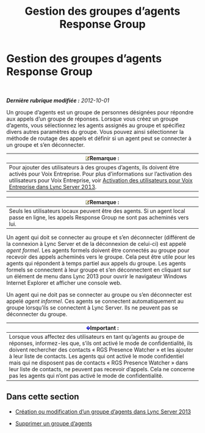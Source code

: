 ﻿---
title: Gestion des groupes d’agents Response Group
TOCTitle: Gestion des groupes d’agents Response Group
ms:assetid: 36084cdc-38f1-4c45-922f-f81c7e86210c
ms:mtpsurl: https://technet.microsoft.com/fr-fr/library/Gg520976(v=OCS.15)
ms:contentKeyID: 49296849
ms.date: 05/20/2016
mtps_version: v=OCS.15
ms.translationtype: HT
---

# Gestion des groupes d’agents Response Group

 

_**Dernière rubrique modifiée :** 2012-10-01_

Un groupe d’agents est un groupe de personnes désignées pour répondre aux appels d’un groupe de réponses. Lorsque vous créez un groupe d’agents, vous sélectionnez les agents assignés au groupe et spécifiez divers autres paramètres du groupe. Vous pouvez ainsi sélectionner la méthode de routage des appels et définir si un agent peut se connecter à un groupe et s’en déconnecter.

<table>
<thead>
<tr class="header">
<th><img src="images/Gg398920.note(OCS.15).gif" title="note" alt="note" />Remarque :</th>
</tr>
</thead>
<tbody>
<tr class="odd">
<td>Pour ajouter des utilisateurs à des groupes d’agents, ils doivent être activés pour Voix Entreprise. Pour plus d’informations sur l’activation des utilisateurs pour Voix Entreprise, voir <a href="lync-server-2013-enable-users-for-enterprise-voice.md">Activation des utilisateurs pour Voix Entreprise dans Lync Server 2013</a>.</td>
</tr>
</tbody>
</table>


<table>
<thead>
<tr class="header">
<th><img src="images/Gg398920.note(OCS.15).gif" title="note" alt="note" />Remarque :</th>
</tr>
</thead>
<tbody>
<tr class="odd">
<td>Seuls les utilisateurs locaux peuvent être des agents. Si un agent local passe en ligne, les appels Response Group ne sont pas acheminés vers lui.</td>
</tr>
</tbody>
</table>


Un agent qui doit se connecter au groupe et s’en déconnecter (différent de la connexion à Lync Server et de la déconnexion de celui-ci) est appelé *agent formel*. Les agents formels doivent être connectés au groupe pour recevoir des appels acheminés vers le groupe. Cela peut être utile pour les agents qui répondent à temps partiel aux appels du groupe. Les agents formels se connectent à leur groupe et s’en déconnectent en cliquant sur un élément de menu dans Lync 2013 pour ouvrir le navigateur Windows Internet Explorer et afficher une console web.

Un agent qui ne doit pas se connecter au groupe ou s’en déconnecter est appelé *agent informel*. Ces agents se connectent automatiquement au groupe lorsqu’ils se connectent à Lync Server. Ils ne peuvent pas se déconnecter du groupe.

<table>
<thead>
<tr class="header">
<th><img src="images/Gg425917.important(OCS.15).gif" title="important" alt="important" />Important :</th>
</tr>
</thead>
<tbody>
<tr class="odd">
<td>Lorsque vous affectez des utilisateurs en tant qu’agents au groupe de réponses, informez-les que, s’ils ont activé le mode de confidentialité, ils doivent rechercher des contacts « RGS Presence Watcher » et les ajouter à leur liste de contacts. Les agents qui ont activé le mode confidentiel mais qui ne disposent pas de contacts « RGS Presence Watcher » dans leur liste de contacts, ne peuvent pas recevoir d’appels. Cela ne concerne pas les agents qui n’ont pas activé le mode de confidentialité.</td>
</tr>
</tbody>
</table>


## Dans cette section

  - [Création ou modification d’un groupe d’agents dans Lync Server 2013](lync-server-2013-create-or-modify-an-agent-group.md)

  - [Supprimer un groupe d’agents](lync-server-2013-delete-an-agent-group.md)

